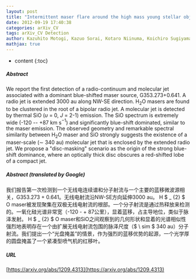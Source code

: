 ```yaml
---
layout: post
title: "Intermittent maser flare around the high mass young stellar object G353.273+0.641 II: Detection of a radio and molecular jet"
date: 2012-09-19 17:40:38
categories: arXiv_CV
tags: arXiv_CV Detection
author: Kazuhito Motogi, Kazuo Sorai, Kotaro Niinuma, Koichiro Sugiyama, Mareki Honma, Kenta Fujisawa
mathjax: true
---
```


* content
{:toc}

##### Abstract
We report the first detection of a radio-continuum and molecular jet associated with a dominant blue-shifted maser source, G353.273+0.641. A radio jet is extended 3000 au along NW-SE direction. H$_{2}$O masers are found to be clustered in the root of a bipolar radio jet. A molecular jet is detected by thermal SiO ($\upsilon$ = 0, $J$ = 2-1) emission. The SiO spectrum is extremely wide (-120 -- +87 km s$^{-1}$) and significantly blue-shift dominated, similar to the maser emission. The observed geometry and remarkable spectral similarity between H$_{2}$O maser and SiO strongly suggests the existence of a maser-scale ($\sim$ 340 au) molecular jet that is enclosed by the extended radio jet. We propose a "disc-masking" scenario as the origin of the strong blue-shift dominance, where an optically thick disc obscures a red-shifted lobe of a compact jet.

##### Abstract (translated by Google)
我们报告第一次检测到一个无线电连续谱和分子射流与一个主要的蓝移微波源相关，G353.273 + 0.641。无线电射流沿NW-SE方向延伸3000 au。 H $ _ {2} $ O maser被发现聚集在双极无线电射流的根部。一个分子射流是通过热释放来检测的。一氧化硅光谱非常宽（-120  -  + 87公里），显着蓝移，占主导地位，类似于脉泽发射。 H $ _ {2} $ O maser和SiO之间观察到的几何形状和显着的光谱相似性强烈地表明存在一个由扩展无线电射流包围的脉泽尺度（$ \ sim $ 340 au）分子射流。我们提出一个“光盘掩盖”的情景，作为强烈的蓝移优势的起源，一个光学厚的圆盘掩盖了一个紧凑型喷气机的红移叶。

##### URL
[https://arxiv.org/abs/1209.4313](https://arxiv.org/abs/1209.4313)

